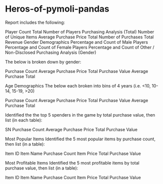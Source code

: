 # Heros-of-pymoli-pandas
Report includes the following:


Player Count
Total Number of Players
Purchasing Analysis (Total)
Number of Unique Items
Average Purchase Price
Total Number of Purchases
Total Revenue
Gender Demographics
Percentage and Count of Male Players
Percentage and Count of Female Players
Percentage and Count of Other / Non-Disclosed
Purchasing Analysis (Gender)


The below is broken down by gender:

Purchase Count
Average Purchase Price
Total Purchase Value
Average Purchase Total 





Age Demographics
The below each broken into bins of 4 years (i.e. <10, 10-14, 15-19, >20)

Purchase Count
Average Purchase Price
Total Purchase Value
Average Purchase Total 






Identified the the top 5 spenders in the game by total purchase value, then list (in each table):

SN
Purchase Count
Average Purchase Price
Total Purchase Value





Most Popular Items
Identified the 5 most popular items by purchase count, then list (in a table):

Item ID
Item Name
Purchase Count
Item Price
Total Purchase Value





Most Profitable Items
Identified the 5 most profitable items by total purchase value, then list (in a table):

Item ID
Item Name
Purchase Count
Item Price
Total Purchase Value
